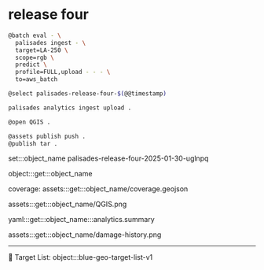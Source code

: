 # release four

```bash
@batch eval - \
  palisades ingest - \
  target=LA-250 \
  scope=rgb \
  predict \
  profile=FULL,upload - - - \
  to=aws_batch
```

```bash
@select palisades-release-four-$(@@timestamp)

palisades analytics ingest upload .

@open QGIS .

@assets publish push .
@publish tar .
```

set:::object_name palisades-release-four-2025-01-30-uglnpq

object:::get:::object_name

coverage: assets:::get:::object_name/coverage.geojson

assets:::get:::object_name/QGIS.png

yaml:::get:::object_name:::analytics.summary

assets:::get:::object_name/damage-history.png

---

🎯 Target List: object:::blue-geo-target-list-v1